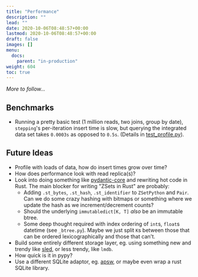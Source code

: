 ```yaml
---
title: "Performance"
description: ""
lead: ""
date: 2020-10-06T08:48:57+00:00
lastmod: 2020-10-06T08:48:57+00:00
draft: false
images: []
menu:
  docs:
    parent: "in-production"
weight: 604
toc: true
---
```


_More to follow..._

## Benchmarks

- Running a pretty basic test (1 million reads, two joins, group by date), `stepping`'s per-iteration insert time is slow, but querying the integrated data set takes `0.0003s` as opposed to `0.5s`. (Details in [test_profile.py](https://github.com/leontrolski/stepping/blob/main/tests/run/test_profile.py)).

## Future Ideas

- Profile with loads of data, how do insert times grow over time?
- How does performance look with read replica(s)?
- Look into doing something like [pydantic-core](https://github.com/pydantic/pydantic-core) and rewriting hot code in Rust. The main blocker for writing "ZSets in Rust" are probably:
  - Adding `.st_bytes`, `.st_hash`, `.st_identifier` to `ZSetPython` and `Pair`. Can we do some crazy hashing with bitmaps or something where we update the hash as we increment/decrement counts?
  - Should the underlying `immutabledict[K, T]` _also_ be an immutable btree.
  - Some deep thought required with index ordering of `int`s, `float`s datetime (see `_btree.py`). Maybe we just split `K`s between those that can be ordered lexicographically and those that can't.
- Build some entirely different storage layer, eg. using something new and trendy like [sled](https://github.com/spacejam/sled), or less trendy, like `lmdb`.
- How quick is it in pypy?
- Use a different SQLite adaptor, eg. [apsw](https://rogerbinns.github.io/apsw/pysqlite.html), or maybe even wrap a rust SQLite library.
